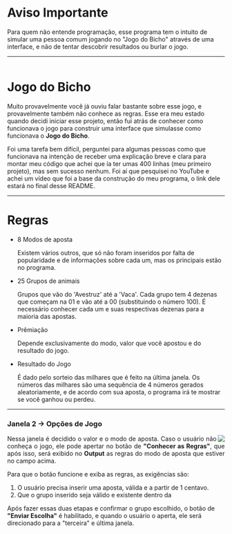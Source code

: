 # Aviso Importante
<p>
  Para quem não entende programação, esse programa tem o intuito de simular uma pessoa comum jogando no "Jogo do Bicho" através de uma interface, e não de tentar descobrir resultados ou burlar o jogo.
</p>
<hr>

<img src="">

# Jogo do Bicho
<p>
  Muito provavelmente você já ouviu falar bastante sobre esse jogo, e provavelmente também não conhece as regras. Esse era meu estado quando decidi iniciar esse projeto, então fui atrás de conhecer como funcionava o jogo para construir uma interface que simulasse como funcionava o <b>Jogo do Bicho</b>. 
</p>
<p>
  Foi uma tarefa bem difícil, perguntei para algumas pessoas como que funcionava na intenção de receber uma explicação breve e clara para montar meu código que achei que ía ter umas 400 linhas (meu primeiro projeto), mas sem sucesso nenhum. Foi aí que pesquisei no YouTube e achei um vídeo que foi a base da construção do meu programa, o link dele estará no final desse README.
</p>

<hr>

# Regras 
<p>
  <ul>
    <li>
      8 Modos de aposta
      <p>
        Existem vários outros, que só não foram inseridos por falta de popularidade e de informações sobre cada um, mas os           principais estão no programa.
      </p>
    </li>
    <li>
      25 Grupos de animais
      <p>
        Grupos que vão do 'Avestruz' até a 'Vaca'. Cada grupo tem 4 dezenas que começam na 01 e vão até a 00 (substituindo o         número 100). É necessário conhecer cada um e suas respectivas dezenas para a maioria das apostas.
      </p>
    </li>
    <li>
      Prêmiação
      <p>
        Depende exclusivamente do modo, valor que você apostou e do resultado do jogo.
      </p>
    </li>
    <li>
      Resultado do Jogo
      <p>
        É dado pelo sorteio das milhares que é feito na última janela. Os números das milhares são uma sequência de 4 números         gerados aleatoriamente, e de acordo com sua aposta, o programa irá te mostrar se você ganhou ou perdeu.
      </p>
    </li>
  </ul>
</p>

<hr>

<div>
  
  <h3>Janela 2 → Opções de Jogo</h3>
  
  <img src="https://github.com/franssa01/Projects/blob/main/Python%20Projects/My%20Projects/0001%20Jogo%20do%20bicho/imagem%20teste%5D.jpg" align="right">
 
  <p align="justify">
    Nessa janela é decidido o valor e o modo de aposta. Caso o usuário não conheça o jogo, ele pode apertar no botão de           <b>"Conhecer as Regras"</b>, que após isso, será exibido no <b>Output</b> as regras do modo de aposta que estiver no         campo acima.
  </p>
  <p>
    Para que o botão funcione e exiba as regras, as exigências são:
    <ol>
      <li>O usuário precisa inserir uma aposta, válida e a partir de 1 centavo.</li>
      <li>Que o grupo inserido seja válido e existente dentro da</li>
    </ol>
  </p>
    Após fazer essas duas etapas e confirmar o grupo escolhido, o botão de <b>"Enviar Escolha"</b> é habilitado, e quando o       usuário o aperta, ele será direcionado para a "terceira" e última janela. 
  <p>
  </p>
</div>
